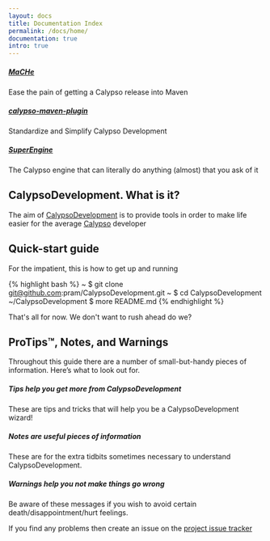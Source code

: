 ```yaml
---
layout: docs
title: Documentation Index
permalink: /docs/home/
documentation: true
intro: true
---
```


<div class="note project">
  <h5><a href="/docs/mache/home">MaCHe</a></h5>
  <p>Ease the pain of getting a Calypso release into Maven</p>
</div>

<div class="note project ">
  <h5><a href="/docs/calypso-maven-plugin/home">calypso-maven-plugin</a></h5>
  <p>Standardize and Simplify Calypso Development</p>
</div>

<div class="note project">
  <h5><a href="/docs/superengine/home">SuperEngine</a></h5>
  <p>The Calypso engine that can literally do anything (almost) that you ask of it</p>
</div>

## CalypsoDevelopment. What is it?

The aim of [CalypsoDevelopment](https://github.com/pram/CalypsoDevelopment) is to provide tools in order to make life easier for the average [Calypso](http://www.calypso.com) developer

## Quick-start guide

For the impatient, this is how to get up and running

{% highlight bash %}
~ $ git clone git@github.com:pram/CalypsoDevelopment.git
~ $ cd CalypsoDevelopment
~/CalypsoDevelopment $ more README.md
{% endhighlight %}

That's all for now. We don't want to rush ahead do we?

## ProTips™, Notes, and Warnings

Throughout this guide there are a number of small-but-handy pieces of
information. Here’s what to look out for.

<div class="note">
  <h5>Tips help you get more from CalypsoDevelopment</h5>
  <p>These are tips and tricks that will help you be a CalypsoDevelopment wizard!</p>
</div>

<div class="note info">
  <h5>Notes are useful pieces of information</h5>
  <p>These are for the extra tidbits sometimes necessary to understand CalypsoDevelopment.</p>
</div>

<div class="note warning">
  <h5>Warnings help you not make things go wrong</h5>
  <p>Be aware of these messages if you wish to avoid certain death/disappointment/hurt feelings.</p>
</div>

If you find any problems then create an issue on the [project issue tracker](https://github.com/pram/CalypsoDevelopment/issues/new)
